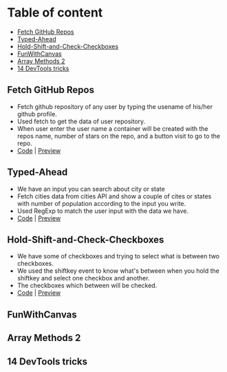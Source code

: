 # Table of content
* [Fetch GitHub Repos](https://github.com/islamkamalx1/CAT-week2#fetch-github-repos)
* [Typed-Ahead](https://github.com/islamkamalx1/CAT-week2#typed-ahead)
* [Hold-Shift-and-Check-Checkboxes](https://github.com/islamkamalx1/CAT-week2#hold-shift-and-check-checkboxes)
* [FunWithCanvas](https://github.com/islamkamalx1/CAT-week2#funwithcanvas)
* [Array Methods 2](https://github.com/islamkamalx1/CAT-week2#array-methods-2)
* [14 DevTools tricks](https://github.com/islamkamalx1/CAT-week2#14-devtools-tricks)

## Fetch GitHub Repos

* Fetch github repository of any user by typing the usename of his/her github profile.
* Used fetch to get the data of user repository.
* When user enter the user name a container will be created with the repos name, number of stars on the repo, and a button visit to go to the repo.
* [Code](https://github.com/islamkamalx1/CAT-week2/tree/main/Fetch-Github-Repos) | [Preview](https://islamkamalx1.github.io/CAT-week2/Fetch-Github-Repos/)

## Typed-Ahead

* We have an input you can search about city or state
* Fetch cities data from cities API and show a couple of cites or states with number of population according to the input you write.
* Used RegExp to match the user input with the data we have.
* [Code](https://github.com/islamkamalx1/CAT-week2/tree/main/Typed-Ahead) | [Preview](https://islamkamalx1.github.io/CAT-week2/Typed-Ahead/)

## Hold-Shift-and-Check-Checkboxes

* We have some of checkboxes and trying to select what is between two checkboxes.
* We used the shiftkey event to know what's between when you hold the shiftkey and select one checkbox and another.
* The checkboxes which between will be checked.
* [Code](https://github.com/islamkamalx1/CAT-week2/tree/main/Hold-Shift-and-Check-Checkboxes) | [Preview](https://islamkamalx1.github.io/CAT-week2/Hold-Shift-and-Check-Checkboxes/)

## FunWithCanvas

## Array Methods 2

## 14 DevTools tricks
